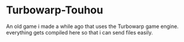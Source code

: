 # Turbowarp-Touhou
An old game i made a while ago that uses the Turbowarp game engine. everything gets compiled here so that i can send files easily.
